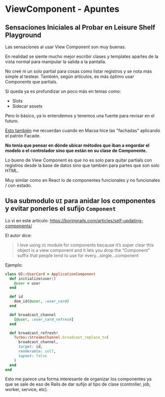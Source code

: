# ViewComponent - Apuntes

## Sensaciones Iniciales al Probar en Leisure Shelf Playground

Las sensaciones al usar View Component son muy buenas.

En realidad se siente mucho mejor escribir clases y templates apartes de la vista normal para manipular la salida a la pantalla.

No creé ni un solo partial para cosas como listar registros y se nota más simple al testear.
También, según artículos, es más óptimo usar Components que partials.

Sí queda ya es profundizar un poco más en temas como:

- Slots
- Sidecar assets

Pero lo básico, ya lo entendemos y tenemos una fuente para revisar en el futuro.

[Esto también](https://gitlab.com/cesc1989/leisure-shelf-playground/-/blob/master/app/components/activity_component.rb#L11) me recuerdan cuando en Macsa hice las "fachadas" aplicando el patrón Facade.

**No tenía que pensar en dónde ubicar métodos que iban a engordar el modelo o el controlador sino que están en su clase de Componente.**

Lo bueno de View Component es que no es solo para quitar partials con registros desde la base de datos sino que también para partes que son solo HTML.

Muy similar como en React lo de componentes funcionales y no funcionales / con estado.


## Usa submodulo `UI` para anidar los componentes y evitar ponerles el sufijo `Component`

Lo vi en este artículo: https://boringrails.com/articles/self-updating-components/

El autor dice:
> I love using `UI` module for components because it’s super clear this object is a view component and it lets you drop the “Component” suffix that people tend to use for every…single…component


Ejemplo:
```ruby
class UI::UserCard < ApplicationComponent
  def initialize(user:)
    @user = user
  end

  def id
    dom_id(@user, :user_card)
  end

  def broadcast_channel
    [@user, :user_card_refresh]
  end

  def broadcast_refresh!
    Turbo::StreamsChannel.broadcast_replace_to(
      broadcast_channel,
      target: id,
      renderable: self,
      layout: false
    )
  end
end
```

Esto me parece una forma interesante de organizar los componentes ya que se sale de eso de  Rails de dar sufijo al tipo de clase (controller, job, worker, service, etc).